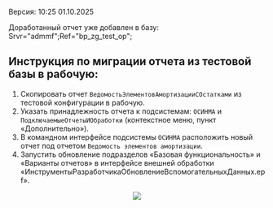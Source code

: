 Версия: 10:25 01.10.2025

Доработанный отчет уже добавлен в базу: Srvr="admmf";Ref="bp_zg_test_op";

## Инструкция по миграции отчета из тестовой базы в рабочую:
1. Скопировать отчет `ВедомостьЭлементовАмортизацииСОстатками` из тестовой конфигурации в рабочую.
2. Указать принадлежность отчета к подсистемам: `ОСИНМА` и `ПодключаемыеОтчетыИОбработки` (контекстное меню, пункт «Дополнительно»).
3. В командном интерфейсе подсистемы `ОСИНМА` расположить новый отчет под отчетом `Ведомость элементов амортизации`.
4. Запустить обновление подразделов «Базовая функциональность» и «Варианты отчетов» в интерфейсе внешней обработки «ИнструментыРазработчикаОбновлениеВспомогательныхДанных.epf». 

<p align="center">
  <img src="https://user-images.githubusercontent.com/11923488/209480228-98127c79-7f10-4c54-af72-fdcaf04fee6f.png" />
</p>
